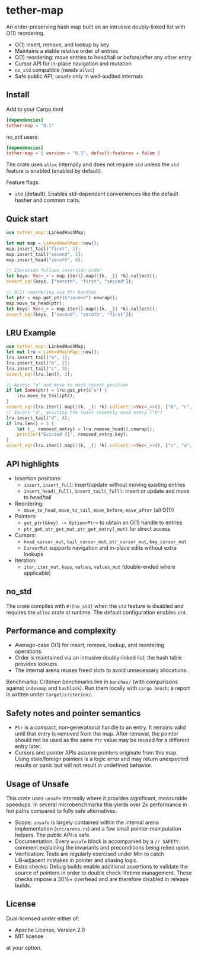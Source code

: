 # tether-map

An order-preserving hash map built on an intrusive doubly‑linked list with O(1) reordering.

- O(1) insert, remove, and lookup by key
- Maintains a stable relative order of entries
- O(1) reordering: move entries to head/tail or before/after any other entry
- Cursor API for in-place navigation and mutation
- `no_std` compatible (needs `alloc`)
- Safe public API; `unsafe` only in well-audited internals

## Install

Add to your Cargo.toml

```toml
[dependencies]
tether-map = "0.1"
```

no_std users:

```toml
[dependencies]
tether-map = { version = "0.1", default-features = false }
```

The crate uses `alloc` internally and does not require `std` unless the `std` feature is enabled
(enabled by default).

Feature flags:

- `std` (default): Enables std-dependent conveniences like the default hasher and common traits.

## Quick start

```rust
use tether_map::LinkedHashMap;

let mut map = LinkedHashMap::new();
map.insert_tail("first", 1);
map.insert_tail("second", 2);
map.insert_head("zeroth", 0);

// Iteration follows insertion order
let keys: Vec<_> = map.iter().map(|(k, _)| *k).collect();
assert_eq!(keys, ["zeroth", "first", "second"]);

// O(1) reordering via Ptr handles
let ptr = map.get_ptr(&"second").unwrap();
map.move_to_head(ptr);
let keys: Vec<_> = map.iter().map(|(k, _)| *k).collect();
assert_eq!(keys, ["second", "zeroth", "first"]);
```

## LRU Example
```rust
use tether_map::LinkedHashMap;
let mut lru = LinkedHashMap::new();
lru.insert_tail("a", 1);
lru.insert_tail("b", 2);
lru.insert_tail("c", 3);
assert_eq!(lru.len(), 3);

// Access "a" and move to most-recent position
if let Some(ptr) = lru.get_ptr(&"a") {
	lru.move_to_tail(ptr);
}		
assert_eq!(lru.iter().map(|(k, _)| *k).collect::<Vec<_>>(), ["b", "c", "a"]);
// Insert "d", evicting the least-recently used entry ("b")
lru.insert_tail("d", 4);
if lru.len() > 3 {
	let (_, removed_entry) = lru.remove_head().unwrap();
	println!("Evicted {}", removed_entry.key);
}
assert_eq!(lru.iter().map(|(k, _)| *k).collect::<Vec<_>>(), ["c", "a", "d"]);
```

## API highlights

- Insertion positions:
	- `insert`, `insert_full`: insert/update without moving existing entries
	- `insert_head(_full)`, `insert_tail(_full)`: insert or update and move to head/tail
- Reordering:
	- `move_to_head`, `move_to_tail`, `move_before`, `move_after` (all O(1))
- Pointers:
	- `get_ptr(&key) -> Option<Ptr>` to obtain an O(1) handle to entries
	- `ptr_get`, `ptr_get_mut`, `ptr_get_entry(_mut)` for direct access
- Cursors:
	- `head_cursor_mut`, `tail_cursor_mut`, `ptr_cursor_mut`, `key_cursor_mut`
	- `CursorMut` supports navigation and in-place edits without extra lookups
- Iteration:
	- `iter`, `iter_mut`, `keys`, `values`, `values_mut` (double-ended where applicable)

## no_std

The crate compiles with `#![no_std]` when the `std` feature is disabled and requires the `alloc` crate at runtime. The default configuration enables `std`.

## Performance and complexity

- Average-case O(1) for insert, remove, lookup, and reordering operations.
- Order is maintained via an intrusive doubly‑linked list; the hash table provides lookups.
- The internal arena reuses freed slots to avoid unnecessary allocations.

Benchmarks: Criterion benchmarks live in `benches/` (with comparisons against `indexmap` and
`hashlink`). Run them locally with `cargo bench`; a report is written under `target/criterion/`.

## Safety notes and pointer semantics

- `Ptr` is a compact, non‑generational handle to an entry. It remains valid until that entry is
  removed from the map. After removal, the pointer should not be used as the same `Ptr` value may be
  reused for a different entry later.
- Cursors and pointer APIs assume pointers originate from this map. Using stale/foreign pointers is
  a logic error and may return unexpected results or panic but will not result in undefined behavior.

## Usage of Unsafe

This crate uses `unsafe` internally where it provides significant, measurable speedups. In several
microbenchmarks this yields over 2x performance in hot paths compared to fully safe alternatives.

- Scope: `unsafe` is largely contained within the internal arena implementation (`src/arena.rs`) and
  a few small pointer‑manipulation helpers. The public API is safe.
- Documentation: Every `unsafe` block is accompanied by a `// SAFETY:` comment explaining the
  invariants and preconditions being relied upon.
- Verification: Tests are regularly exercised under Miri to catch UB‑adjacent mistakes in pointer
  and aliasing logic.
- Extra checks: Debug builds enable additional assertions to validate the source of pointers in
  order to double check lifetime management. These checks impose a 30%+ overhead and are therefore
  disabled in release builds.

## License

Dual-licensed under either of:

- Apache License, Version 2.0
- MIT license

at your option.
